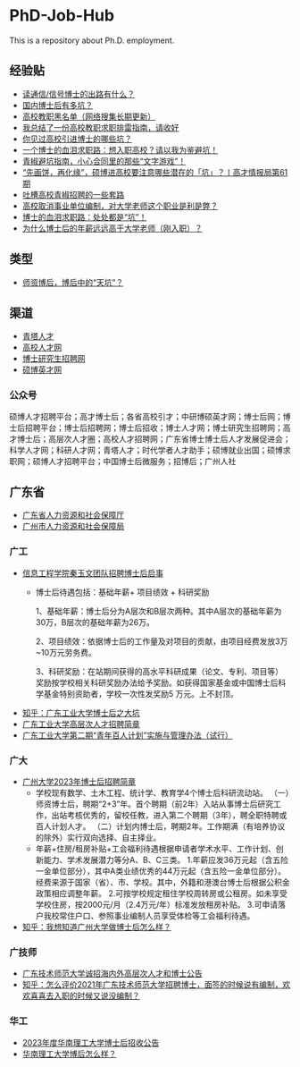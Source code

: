 # PhD-Job-Hub
This is a repository about Ph.D. employment.

## 经验贴
- [读通信/信号博士的出路有什么？](https://www.zhihu.com/question/65571207)
- [国内博士后有多坑？](https://www.zhihu.com/question/360696077)
- [高校教职黑名单（网络搜集长期更新）](https://zhuanlan.zhihu.com/p/605126610)
- [我总结了一份高校教职求职排雷指南，请收好](https://zhuanlan.zhihu.com/p/338079683)
- [你见过高校引进博士的哪些坑？](https://www.zhihu.com/question/538969178)
- [一个博士的血泪求职路：想入职高校？请以我为鉴避坑！](https://zhuanlan.zhihu.com/p/265626151)
- [青椒避坑指南，小心合同里的那些“文字游戏”！](https://www.gaoxiaojob.com/news/detail/53.html)
- [“先画饼，再化缘”，硕博进高校要注意哪些潜在的「坑」？丨高才情报局第61期](https://www.gaoxiaojob.com/news/detail/1667.html)
- [吐槽高校青椒招聘的一些套路](https://zhuanlan.zhihu.com/p/566665728)
- [高校取消事业单位编制，对大学老师这个职业是利是弊？](https://www.zhihu.com/question/49215671)
- [博士的血泪求职路：处处都是“坑”！](https://mp.weixin.qq.com/s/pJKa6oJxO01JukgAv4tpQA)
- [为什么博士后的年薪远远高于大学老师（刚入职）？](https://www.zhihu.com/question/393075431)

## 类型
- [师资博后，博后中的“天坑”？](https://mp.weixin.qq.com/s/7__2DDoHVpAlVtgZnZwCoQ)

## 渠道
- [青塔人才](https://job.cingta.com/)
- [高校人才网](https://www.gaoxiaojob.com/)
- [博士研究生招聘网](http://www.100zp.com/)
- [硕博英才网](http://www.shuobojob.cn/)

### 公众号
硕博人才招聘平台；高才博士后；各省高校引才；中研博硕英才网；博士后网；博士后招聘平台；博士后招聘网；博士后招收；博士人才网；博士研究生招聘网；高才博士后；高层次人才圈；高校人才招聘网；广东省博士博士后人才发展促进会；科学人才网；科研人才网；青塔人才；时代学者人才助手；硕博就业出国；硕博求职网；硕博人才招聘平台；中国博士后微服务；招博后；广州人社



## 广东省

- [广东省人力资源和社会保障厅](https://hrss.gd.gov.cn/zwgk/index.html)
- [广州市人力资源和社会保障局](http://rsj.gz.gov.cn/)

### 广工
- [信息工程学院秦玉文团队招聘博士后启事](https://rscbgb.gdut.edu.cn/info/1052/1341.htm)
  - 博士后待遇包括：基础年薪+ 项目绩效 + 科研奖励

    1、基础年薪：博士后分为A层次和B层次两种。其中A层次的基础年薪为30万，B层次的基础年薪为26万。

    2、项目绩效：依据博士后的工作量及对项目的贡献，由项目经费发放3万~10万元劳务费。

    3、科研奖励：在站期间获得的高水平科研成果（论文、专利、项目等）奖励按学校相关科研奖励办法给予奖励。如获得国家基金或中国博士后科学基金特别资助者，学校一次性发奖励5 万元。上不封顶。
- [知乎：广东工业大学博士后之大坑](https://zhuanlan.zhihu.com/p/275809973)
- [广东工业大学高层次人才招聘简章](https://hr.gdut.edu.cn/info/1064/4370.htm)
- [广东工业大学第二期“青年百人计划”实施与管理办法（试行）](https://hr.gdut.edu.cn/info/1049/3060.htm)

### 广大
- [广州大学2023年博士后招聘简章](http://www.gzhu.edu.cn/info/1205/9685.htm)
  - 学校现有数学、土木工程、统计学、教育学4个博士后科研流动站。
  （一）师资博士后，聘期“2+3”年。首个聘期（前2年）入站从事博士后研究工作，出站考核优秀的，留校任教，进入第二个聘期（3年），聘全职特聘或百人计划人才。
  （二）计划内博士后，聘期2年。工作期满（有培养协议的除外）实行双向选择、自主择业。
  - 年薪+住房/租房补贴+工会福利待遇根据申请者学术水平、工作计划、创新能力、学术发展潜力等分A、B、C三类。
  1.年薪应发36万元起（含五险一金单位部分），其中A类业绩优秀的44万元起（含五险一金单位部分）。经费来源于国家（省）、市、学校。其中，外籍和港澳台博士后根据公积金政策相应调整年薪。
  2.可按学校规定租住学校周转房或公租房。如未享受学校住房，按2000元/月（2.4万元/年）标准发放租房补贴。
  3.可申请落户我校常住户口、参照事业编制人员享受体检等工会福利待遇。
- [知乎：我想知道广州大学做博士后怎么样？](https://www.zhihu.com/question/425466011)

### 广技师
- [广东技术师范大学诚招海内外高层次人才和博士公告](https://rsc.gpnu.edu.cn/info/1044/3703.htm)
- [知乎：怎么评价2021年广东技术师范大学招聘博士，面签的时候说有编制，欢欢喜喜去入职的时候又说没编制？](https://www.zhihu.com/question/462417566)


### 华工
- [2023年度华南理工大学博士后招收公告](https://www2.scut.edu.cn/postdoctor/2021/1102/c13590a449561/page.htm)
- [华南理工大学博后怎么样？](https://www.zhihu.com/question/454143882)